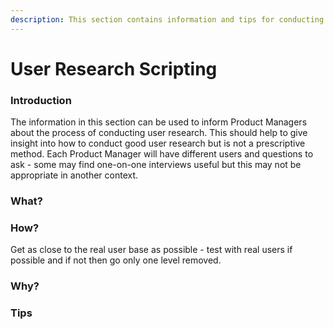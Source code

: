 ```yaml
---
description: This section contains information and tips for conducting user research.
---
```


# User Research Scripting

### Introduction

The information in this section can be used to inform Product Managers about the process of conducting user research. This should help to give insight into how to conduct good user research but is not a prescriptive method. Each Product Manager will have different users and questions to ask - some may find one-on-one interviews useful but this may not be appropriate in another context. 

### What?

### How?

Get as close to the real user base as possible - test with real users if possible and if not then go only one level removed. 

### Why?

### Tips

